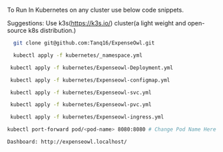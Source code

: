 To Run In Kubernetes on any cluster use below code snippets.

Suggestions: Use k3s(https://k3s.io/) cluster(a light weight and open-source k8s distribution.)


```bash
  git clone git@github.com:Tanq16/ExpenseOwl.git
```
```bash
  kubectl apply -f kubernetes/_namespace.yml
```
```bash
 kubectl apply -f kubernetes/Expenseowl-Deployment.yml
```
```bash
 kubectl apply -f kubernetes/Expenseowl-configmap.yml
```
```bash
 kubectl apply -f kubernetes/Expenseowl-svc.yml
```
```bash
 kubectl apply -f kubernetes/Expenseowl-pvc.yml
```
```bash
 kubectl apply -f kubernetes/Expenseowl-ingress.yml
```
```bash
kubectl port-forward pod/<pod-name> 8080:8080 # Change Pod Name Here

```
```bash
Dashboard: http://expenseowl.localhost/
```
